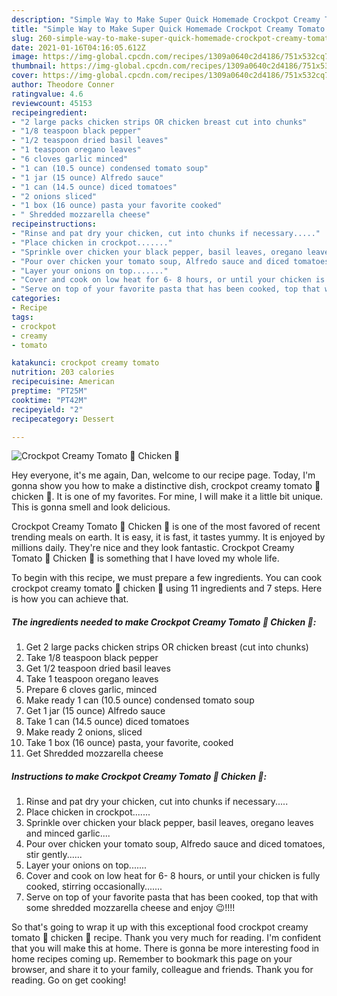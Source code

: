 ```yaml
---
description: "Simple Way to Make Super Quick Homemade Crockpot Creamy Tomato 🍅 Chicken 🐔"
title: "Simple Way to Make Super Quick Homemade Crockpot Creamy Tomato 🍅 Chicken 🐔"
slug: 260-simple-way-to-make-super-quick-homemade-crockpot-creamy-tomato-chicken
date: 2021-01-16T04:16:05.612Z
image: https://img-global.cpcdn.com/recipes/1309a0640c2d4186/751x532cq70/crockpot-creamy-tomato-🍅-chicken-🐔-recipe-main-photo.jpg
thumbnail: https://img-global.cpcdn.com/recipes/1309a0640c2d4186/751x532cq70/crockpot-creamy-tomato-🍅-chicken-🐔-recipe-main-photo.jpg
cover: https://img-global.cpcdn.com/recipes/1309a0640c2d4186/751x532cq70/crockpot-creamy-tomato-🍅-chicken-🐔-recipe-main-photo.jpg
author: Theodore Conner
ratingvalue: 4.6
reviewcount: 45153
recipeingredient:
- "2 large packs chicken strips OR chicken breast cut into chunks"
- "1/8 teaspoon black pepper"
- "1/2 teaspoon dried basil leaves"
- "1 teaspoon oregano leaves"
- "6 cloves garlic minced"
- "1 can (10.5 ounce) condensed tomato soup"
- "1 jar (15 ounce) Alfredo sauce"
- "1 can (14.5 ounce) diced tomatoes"
- "2 onions sliced"
- "1 box (16 ounce) pasta your favorite cooked"
- " Shredded mozzarella cheese"
recipeinstructions:
- "Rinse and pat dry your chicken, cut into chunks if necessary....."
- "Place chicken in crockpot......."
- "Sprinkle over chicken your black pepper, basil leaves, oregano leaves and minced garlic...."
- "Pour over chicken your tomato soup, Alfredo sauce and diced tomatoes, stir gently......"
- "Layer your onions on top......."
- "Cover and cook on low heat for 6- 8 hours, or until your chicken is fully cooked, stirring occasionally......."
- "Serve on top of your favorite pasta that has been cooked, top that with some shredded mozzarella cheese and enjoy 😉!!!!"
categories:
- Recipe
tags:
- crockpot
- creamy
- tomato

katakunci: crockpot creamy tomato 
nutrition: 203 calories
recipecuisine: American
preptime: "PT25M"
cooktime: "PT42M"
recipeyield: "2"
recipecategory: Dessert

---
```



![Crockpot Creamy Tomato 🍅 Chicken 🐔](https://img-global.cpcdn.com/recipes/1309a0640c2d4186/751x532cq70/crockpot-creamy-tomato-🍅-chicken-🐔-recipe-main-photo.jpg)

Hey everyone, it's me again, Dan, welcome to our recipe page. Today, I'm gonna show you how to make a distinctive dish, crockpot creamy tomato 🍅 chicken 🐔. It is one of my favorites. For mine, I will make it a little bit unique. This is gonna smell and look delicious.



Crockpot Creamy Tomato 🍅 Chicken 🐔 is one of the most favored of recent trending meals on earth. It is easy, it is fast, it tastes yummy. It is enjoyed by millions daily. They're nice and they look fantastic. Crockpot Creamy Tomato 🍅 Chicken 🐔 is something that I have loved my whole life.


To begin with this recipe, we must prepare a few ingredients. You can cook crockpot creamy tomato 🍅 chicken 🐔 using 11 ingredients and 7 steps. Here is how you can achieve that.

<!--inarticleads1-->

##### The ingredients needed to make Crockpot Creamy Tomato 🍅 Chicken 🐔:

1. Get 2 large packs chicken strips OR chicken breast (cut into chunks)
1. Take 1/8 teaspoon black pepper
1. Get 1/2 teaspoon dried basil leaves
1. Take 1 teaspoon oregano leaves
1. Prepare 6 cloves garlic, minced
1. Make ready 1 can (10.5 ounce) condensed tomato soup
1. Get 1 jar (15 ounce) Alfredo sauce
1. Take 1 can (14.5 ounce) diced tomatoes
1. Make ready 2 onions, sliced
1. Take 1 box (16 ounce) pasta, your favorite, cooked
1. Get  Shredded mozzarella cheese




<!--inarticleads2-->

##### Instructions to make Crockpot Creamy Tomato 🍅 Chicken 🐔:

1. Rinse and pat dry your chicken, cut into chunks if necessary.....
1. Place chicken in crockpot.......
1. Sprinkle over chicken your black pepper, basil leaves, oregano leaves and minced garlic....
1. Pour over chicken your tomato soup, Alfredo sauce and diced tomatoes, stir gently......
1. Layer your onions on top.......
1. Cover and cook on low heat for 6- 8 hours, or until your chicken is fully cooked, stirring occasionally.......
1. Serve on top of your favorite pasta that has been cooked, top that with some shredded mozzarella cheese and enjoy 😉!!!!




So that's going to wrap it up with this exceptional food crockpot creamy tomato 🍅 chicken 🐔 recipe. Thank you very much for reading. I'm confident that you will make this at home. There is gonna be more interesting food in home recipes coming up. Remember to bookmark this page on your browser, and share it to your family, colleague and friends. Thank you for reading. Go on get cooking!
